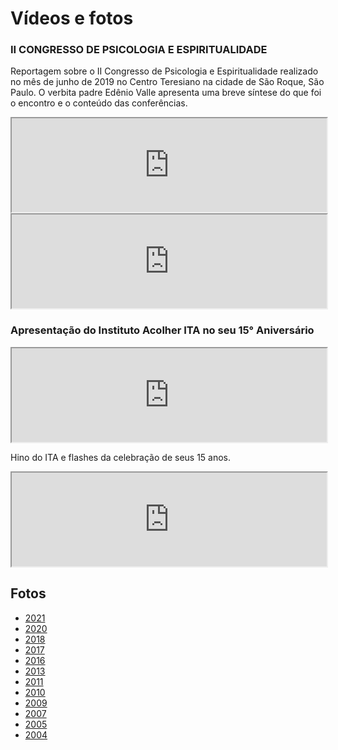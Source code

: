 # Vídeos e fotos

### II CONGRESSO DE PSICOLOGIA E ESPIRITUALIDADE

Reportagem sobre o II Congresso de Psicologia e Espiritualidade realizado no
mês de junho de 2019 no Centro Teresiano na cidade de São Roque, São Paulo.
O verbita padre Edênio Valle apresenta uma breve síntese do que foi o encontro
e o conteúdo das conferências.

 <div class="videoWrapper">
 <iframe width="100%" src="https://www.youtube.com/embed/m3saF8XkcHI" allow="accelerometer; autoplay; clipboard-write; encrypted-media; gyroscope; picture-in-picture" allowfullscreen></iframe>
 </div>

<div class="videoWrapper">
 <iframe width="100%" src="https://www.youtube.com/embed/pZlWEg6Ccgg" allow="accelerometer; autoplay; clipboard-write; encrypted-media; gyroscope; picture-in-picture" allowfullscreen></iframe>
 </div>
 

### Apresentação do Instituto Acolher ITA no seu 15° Aniversário

<div class="videoWrapper">
<iframe width="100%" src="https://www.youtube.com/embed/HRFuiiE5Sgw" allow="accelerometer; autoplay; clipboard-write; encrypted-media; gyroscope; picture-in-picture" allowfullscreen></iframe>
</div>

Hino do ITA e flashes da celebração de seus 15 anos.

<div class="videoWrapper">
<iframe width="100%" src="https://www.youtube.com/embed/m1L1gNeqgbs" allow="accelerometer; autoplay; clipboard-write; encrypted-media; gyroscope; picture-in-picture" allowfullscreen></iframe>
</div>



## Fotos

* [2021](fotos_2021.html)
* [2020](fotos_2020.html)
* [2018](fotos_2018.html)
* [2017](fotos_2017.html)
* [2016](fotos_2016.html)
* [2013](fotos_2013.html)
* [2011](fotos_2011.html)
* [2010](fotos_2010.html)
* [2009](fotos_2009.html)
* [2007](fotos_2007.html)
* [2005](fotos_2005.html)
* [2004](fotos_2004.html)
